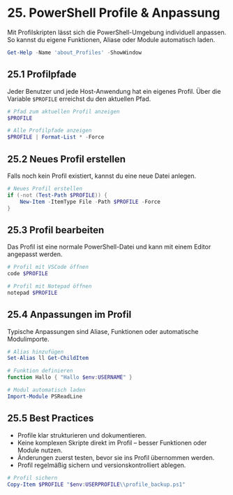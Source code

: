 # 25. PowerShell Profile & Anpassung

Mit Profilskripten lässt sich die PowerShell-Umgebung individuell anpassen. So kannst du eigene Funktionen, Aliase oder Module automatisch laden.

```powershell
Get-Help -Name 'about_Profiles' -ShowWindow
```

## 25.1 Profilpfade

Jeder Benutzer und jede Host-Anwendung hat ein eigenes Profil. Über die Variable `$PROFILE` erreichst du den aktuellen Pfad.

```powershell
# Pfad zum aktuellen Profil anzeigen
$PROFILE

# Alle Profilpfade anzeigen
$PROFILE | Format-List * -Force
```

## 25.2 Neues Profil erstellen

Falls noch kein Profil existiert, kannst du eine neue Datei anlegen.

```powershell
# Neues Profil erstellen
if (-not (Test-Path $PROFILE)) {
    New-Item -ItemType File -Path $PROFILE -Force
}
```

## 25.3 Profil bearbeiten

Das Profil ist eine normale PowerShell-Datei und kann mit einem Editor angepasst werden.

```powershell
# Profil mit VSCode öffnen
code $PROFILE

# Profil mit Notepad öffnen
notepad $PROFILE
```

## 25.4 Anpassungen im Profil

Typische Anpassungen sind Aliase, Funktionen oder automatische Modulimporte.

```powershell
# Alias hinzufügen
Set-Alias ll Get-ChildItem

# Funktion definieren
function Hallo { "Hallo $env:USERNAME" }

# Modul automatisch laden
Import-Module PSReadLine
```

## 25.5 Best Practices

* Profile klar strukturieren und dokumentieren.
* Keine komplexen Skripte direkt im Profil – besser Funktionen oder Module nutzen.
* Änderungen zuerst testen, bevor sie ins Profil übernommen werden.
* Profil regelmäßig sichern und versionskontrolliert ablegen.

```powershell
# Profil sichern
Copy-Item $PROFILE "$env:USERPROFILE\\profile_backup.ps1"
```
